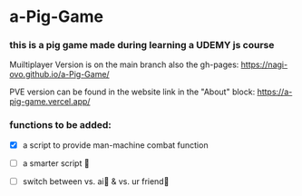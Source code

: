 # a-Pig-Game

### this is a pig game made during learning a UDEMY js course

Muiltiplayer Version is on the main branch also the gh-pages: https://nagi-ovo.github.io/a-Pig-Game/

PVE version can be found in the website link in the "About" block:
https://a-pig-game.vercel.app/


### functions to be added:

- [x] a script to provide man-machine combat function
- [ ] a smarter script 🤗
- [ ] switch between vs. ai🤖 & vs. ur friend👭

